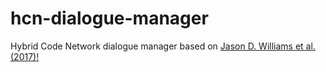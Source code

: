 # hcn-dialogue-manager
Hybrid Code Network dialogue manager based on [Jason D. Williams et al.(2017)!](https://arxiv.org/pdf/1702.03274.pdf)

